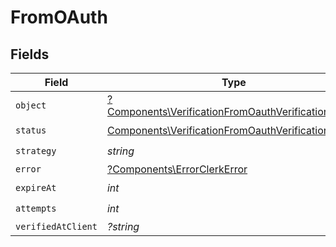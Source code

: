 # FromOAuth


## Fields

| Field                                                                                                                     | Type                                                                                                                      | Required                                                                                                                  | Description                                                                                                               |
| ------------------------------------------------------------------------------------------------------------------------- | ------------------------------------------------------------------------------------------------------------------------- | ------------------------------------------------------------------------------------------------------------------------- | ------------------------------------------------------------------------------------------------------------------------- |
| `object`                                                                                                                  | [?Components\VerificationFromOauthVerificationObject](../../Models/Components/VerificationFromOauthVerificationObject.md) | :heavy_minus_sign:                                                                                                        | N/A                                                                                                                       |
| `status`                                                                                                                  | [Components\VerificationFromOauthVerificationStatus](../../Models/Components/VerificationFromOauthVerificationStatus.md)  | :heavy_check_mark:                                                                                                        | N/A                                                                                                                       |
| `strategy`                                                                                                                | *string*                                                                                                                  | :heavy_check_mark:                                                                                                        | N/A                                                                                                                       |
| `error`                                                                                                                   | [?Components\ErrorClerkError](../../Models/Components/Error.md)                                                           | :heavy_minus_sign:                                                                                                        | N/A                                                                                                                       |
| `expireAt`                                                                                                                | *int*                                                                                                                     | :heavy_check_mark:                                                                                                        | N/A                                                                                                                       |
| `attempts`                                                                                                                | *int*                                                                                                                     | :heavy_check_mark:                                                                                                        | N/A                                                                                                                       |
| `verifiedAtClient`                                                                                                        | *?string*                                                                                                                 | :heavy_minus_sign:                                                                                                        | N/A                                                                                                                       |